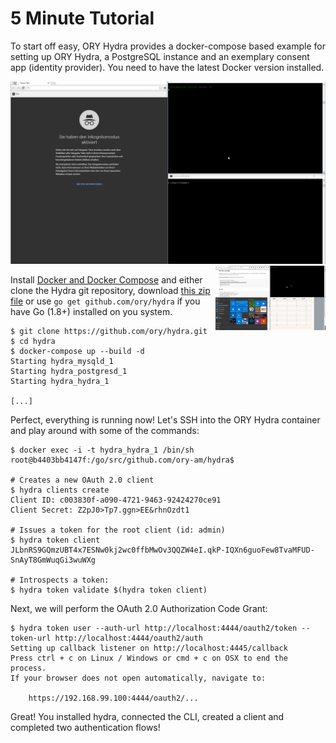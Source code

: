 # 5 Minute Tutorial

To start off easy, ORY Hydra provides a docker-compose based example for setting up ORY Hydra, a PostgreSQL instance
and an exemplary consent app (identity provider). You need to have the latest Docker version installed.

<img src="images/oauth2-flow.gif" alt="OAuth2 Flow">

<img alt="Running the example" align="right" width="35%" src="images/run-the-example.gif">

Install [Docker and Docker Compose](https://github.com/ory-am/hydra#installation) and either clone the Hydra git repository,
download [this zip file](https://github.com/ory-am/hydra/archive/master.zip) or use `go get github.com/ory/hydra` if you have Go (1.8+) installed on you system.

```
$ git clone https://github.com/ory/hydra.git
$ cd hydra
$ docker-compose up --build -d
Starting hydra_mysqld_1
Starting hydra_postgresd_1
Starting hydra_hydra_1

[...]
```

Perfect, everything is running now! Let's SSH into the ORY Hydra container and play around with some of the commands:

```
$ docker exec -i -t hydra_hydra_1 /bin/sh
root@b4403bb4147f:/go/src/github.com/ory-am/hydra$

# Creates a new OAuth 2.0 client
$ hydra clients create
Client ID: c003830f-a090-4721-9463-92424270ce91
Client Secret: Z2pJ0>Tp7.ggn>EE&rhnOzdt1

# Issues a token for the root client (id: admin)
$ hydra token client
JLbnRS9GQmzUBT4x7ESNw0kj2wc0ffbMwOv3QQZW4eI.qkP-IQXn6guoFew8TvaMFUD-SnAyT8GmWuqGi3wuWXg

# Introspects a token:
$ hydra token validate $(hydra token client)
```

Next, we will perform the OAuth 2.0 Authorization Code Grant:

```
$ hydra token user --auth-url http://localhost:4444/oauth2/token --token-url http://localhost:4444/oauth2/auth
Setting up callback listener on http://localhost:4445/callback
Press ctrl + c on Linux / Windows or cmd + c on OSX to end the process.
If your browser does not open automatically, navigate to:

    https://192.168.99.100:4444/oauth2/...
```

Great! You installed hydra, connected the CLI, created a client and completed two authentication flows!
